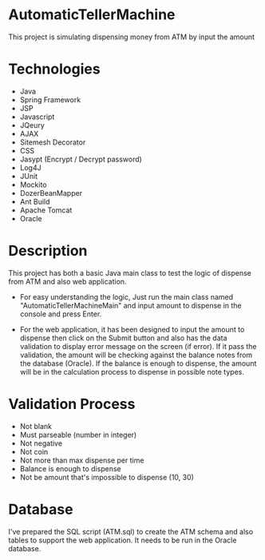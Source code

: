 # AutomaticTellerMachine
This project is simulating dispensing money from ATM by input the amount

# Technologies
- Java
- Spring Framework
- JSP
- Javascript
- JQeury
- AJAX
- Sitemesh Decorator
- CSS
- Jasypt (Encrypt / Decrypt password)
- Log4J
- JUnit
- Mockito
- DozerBeanMapper
- Ant Build
- Apache Tomcat
- Oracle

# Description
This project has both a basic Java main class to test the logic of dispense from ATM and also web application.

- For easy understanding the logic, Just run the main class named "AutomaticTellerMachineMain" and input amount to dispense in the console and press Enter.

- For the web application, it has been designed to input the amount to dispense then click on the Submit button and also has the data validation to display error message on the screen (if error). If it pass the validation, the amount will be checking against the balance notes from the database (Oracle). If the balance is enough to dispense, the amount will be in the calculation process to dispense in possible note types.

# Validation Process
- Not blank
- Must parseable (number in integer)
- Not negative
- Not coin
- Not more than max dispense per time
- Balance is enough to dispense
- Not be amount that's impossible to dispense (10, 30)

# Database
I've prepared the SQL script (ATM.sql) to create the ATM schema and also tables to support the web application. It needs to be run in the Oracle database.
